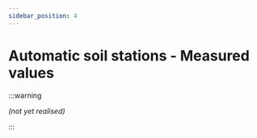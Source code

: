 ```yaml
---
sidebar_position: 4
---
```


# Automatic soil stations - Measured values

:::warning 

*(not yet realised)*

:::
